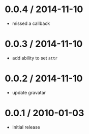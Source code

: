 
0.0.4 / 2014-11-10
==================

  * missed a callback

0.0.3 / 2014-11-10
==================

  * add ability to set `attr`

0.0.2 / 2014-11-10
==================

  * update gravatar

0.0.1 / 2010-01-03
==================

  * Initial release
